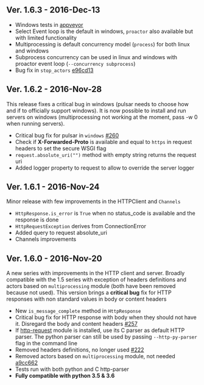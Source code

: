 ## Ver. 1.6.3 - 2016-Dec-13

* Windows tests in [appveyor](https://ci.appveyor.com/project/lsbardel/pulsar)
* Select Event loop is the default in windows, ``proactor`` also available but with limited functionality
* Multiprocessing is default concurrency model (``process``) for both linux and windows
* Subprocess concurrency can be used in linux and windows with proactor event loop (``--concurrency subprocess``)
* Bug fix in ``stop_actors`` [e96cd13](https://github.com/quantmind/pulsar/commit/e96cd13e00b0afaefea18c95ee147d4a331a2c54)


## Ver. 1.6.2 - 2016-Nov-28

This release fixes a critical bug in windows (pulsar needs to choose how and if to officially support windows). 
It is now possible to install and run servers on windows (multiprocessing not working at the moment,
pass -w 0 when running servers).

* Critical bug fix for pulsar in ``windows`` [#260](https://github.com/quantmind/pulsar/issues/260)
* Check if **X-Forwarded-Proto** is available and equal to ``https`` in request headers to set the secure WSGI flag
* ``request.absolute_uri("")`` method with empty string returns the request uri
* Added logger property to request to allow to override the server logger


## Ver. 1.6.1 - 2016-Nov-24

Minor release with few improvements in the HTTPClient and ``Channels``

* ``HttpResponse.is_error`` is ``True`` when no status_code is available and the response is done
* ``HttpRequestException`` derives from ConnectionError
* Added query to request absolute_uri
* Channels improvements


## Ver. 1.6.0 - 2016-Nov-20

A new series with improvements in the HTTP client and server.
Broadly compatible with the 1.5 series with exception of headers definitions and actors
based on ``multiprocessing`` module (both have been removed because not used).
This version brings a **critical bug** fix for HTTP responses with non standard
values in body or content headers

* New ``is_message_complete`` method in ``HttpResponse``
* Critical bug fix for HTTP response with body when they should not have it.
  Disregard the body and content headers [#257](https://github.com/quantmind/pulsar/pull/257)
* If [http-request](https://github.com/benoitc/http-parser) module is installed, use its C parser as default HTTP parser.
  The python parser can still be used by passing ``--http-py-parser`` flag in the command line
* Removed headers definitions, no longer used [#222](https://github.com/quantmind/pulsar/issues/222)
* Removed actors based on ``multiprocessing`` module, not needed [a9cc662](https://github.com/quantmind/pulsar/commit/a9cc6623230ffc04c4ed0236ae33efb7bbb21060)
* Tests run with both python and C http-parser
* **Fully compatible with python 3.5 & 3.6**